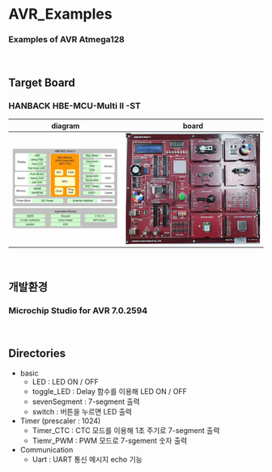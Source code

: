 # AVR_Examples
### Examples of AVR Atmega128

&nbsp;

## Target Board
### HANBACK HBE-MCU-Multi II -ST   
|diagram|board|
|:---:|:---:|
|![block](./pic/block.jpg)|![device](./pic/sized_board.jpg)|

&nbsp;

## 개발환경
### Microchip Studio for AVR 7.0.2594

&nbsp;

## Directories
- basic   
  - LED : LED ON / OFF
  - toggle_LED : Delay 함수를 이용해 LED ON / OFF
  - sevenSegment : 7-segment 출력
  - switch : 버튼을 누르면 LED 출력
- Timer (prescaler : 1024)
  - Timer_CTC : CTC 모드를 이용해 1초 주기로 7-segment 출력
  - Tiemr_PWM : PWM 모드로 7-sgement 숫자 출력
- Communication
  - Uart : UART 통신 메시지 echo 기능
